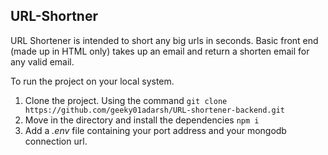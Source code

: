 ## URL-Shortner

URL Shortener is intended to short any big urls in seconds.
Basic front end (made up in HTML only) takes up an email and return a shorten email for any valid email.

To run the project on your local system. 
1. Clone the project. Using the command ```git clone https://github.com/geeky01adarsh/URL-shortener-backend.git```
2. Move in the directory and install the dependencies ```npm i```
3. Add a *.env* file containing your port address and your mongodb connection url.


